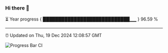 ### Hi there 👋

⏳ Year progress { ████████████████████████████▁▁ } 96.59 %

---

⏰ Updated on Thu, 19 Dec 2024 12:08:57 GMT

![Progress Bar CI](https://github.com/liununu/liununu/workflows/Progress%20Bar%20CI/badge.svg)
